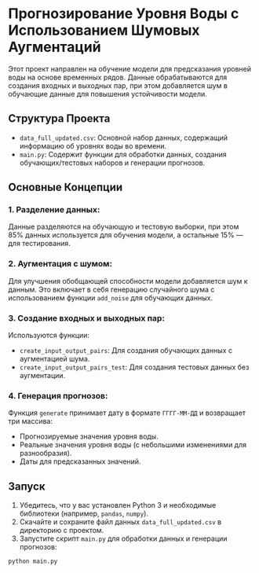 # Прогнозирование Уровня Воды с Использованием Шумовых Аугментаций

Этот проект направлен на обучение модели для предсказания уровней воды на основе временных рядов. Данные обрабатываются для создания входных и выходных пар, при этом добавляется шум в обучающие данные для повышения устойчивости модели.

## Структура Проекта

- `data_full_updated.csv`: Основной набор данных, содержащий информацию об уровнях воды во времени.
- `main.py`: Содержит функции для обработки данных, создания обучающих/тестовых наборов и генерации прогнозов.

## Основные Концепции

### 1. **Разделение данных**:
Данные разделяются на обучающую и тестовую выборки, при этом 85% данных используется для обучения модели, а остальные 15% — для тестирования.

### 2. **Аугментация с шумом**:
Для улучшения обобщающей способности модели добавляется шум к данным. Это включает в себя генерацию случайного шума с использованием функции `add_noise` для обучающих данных.

### 3. **Создание входных и выходных пар**:
Используются функции:
- `create_input_output_pairs`: Для создания обучающих данных с аугментацией шума.
- `create_input_output_pairs_test`: Для создания тестовых данных без аугментации.

### 4. **Генерация прогнозов**:
Функция `generate` принимает дату в формате `ГГГГ-ММ-ДД` и возвращает три массива:
- Прогнозируемые значения уровня воды.
- Реальные значения уровня воды (с небольшими изменениями для разнообразия).
- Даты для предсказанных значений.

## Запуск

1. Убедитесь, что у вас установлен Python 3 и необходимые библиотеки (например, `pandas`, `numpy`).
2. Скачайте и сохраните файл данных `data_full_updated.csv` в директорию с проектом.
3. Запустите скрипт `main.py` для обработки данных и генерации прогнозов:

```bash
python main.py

